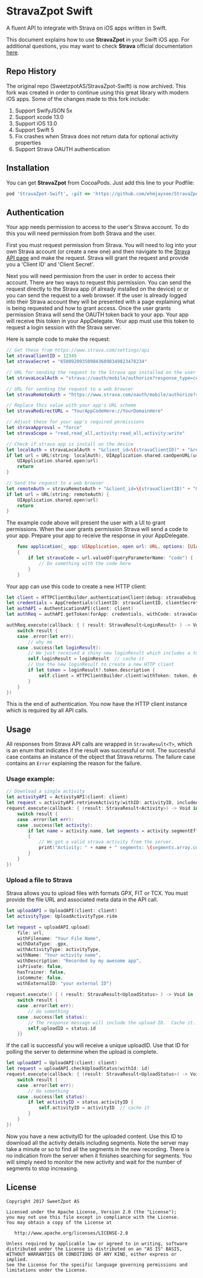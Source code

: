 # StravaZpot Swift

A fluent API to integrate with Strava on iOS apps written in Swift.

This document explains how to use **StravaZpot** in your Swift iOS app. For additional questions, you may want to check **Strava** official documentation [here](https://strava.github.io/api/).

## Repo History

The original repo (SweetzpotAS/StravaZpot-Swift) is now archived. This fork was created in order to continue using this great library with modern iOS apps. Some of the changes made to this fork include:
1) Support SwifyJSON 5x
2) Support xcode 13.0
3) Support iOS 13.0
4) Support Swift 5
5) Fix crashes when Strava does not return data for optional activity properties 
6) Support Strava OAUTH authentication

## Installation

You can get **StravaZpot** from CocoaPods. Just add this line to your Podfile:

```ruby
pod 'StravaZpot-Swift', :git => 'https://github.com/ehmjaysee/StravaZpot-Swift.git'
```
 
## Authentication

Your app needs permission to access to the user's Strava account. To do this you will need permission from both Strava and the user. 

First you must request permission from Strava. You will need to log into your own Strava account (or create a new one) and then navigate to the [Strava API page](https://www.strava.com/settings/api) and make the request. Strava will grant the request and provide you a 'Client ID' and 'Client Secret'. 

Next you will need permission from the user in order to access their account. There are two ways to request this permission. You can send the request directly to the Strava app (if already installed on the device) or or you can send the request to a web browser. If the user is already logged into their Strava account they will be presented with a page explaining what is being requested and how to grant access. Once the user grants permission Strava will send the OAUTH token back to your app. Your app will receive this token in your AppDelegate. Your app must use this token to request a login session with the Strava server. 

Here is sample code to make the request:
  
```swift
// Get these from https://www.strava.com/settings/api
let stravaClientID = 12345
let stravaSecret = "6500920935098436098349823478234"

// URL for sending the request to the Strava app installed on the user's device
let stravaLocalAuth = "strava://oauth/mobile/authorize?response_type=code&state=ios"

// URL for sending the request to a web browser
let stravaRemoteAuth = "https://www.strava.com/oauth/mobile/authorize?response_type=code&state=ios"

// Replace this value with your app's URL scheme
let stravaRedirectURL = "YourAppCodeHere://YourDomainHere"

// Adjust these for your app's required permissions
let stravaApproval = "force"
let stravaScope = "read,read_all,activity:read_all,activity:write"

// Check if strava app is install on the device
let localAuth = stravaLocalAuth + "&client_id=\(stravaClientID)" + "&redirect_uri=\(stravaRedirectURL)" + "&approval_prompt=\(stravaApproval)" + "&scope=\(stravaScope)"
if let url = URL(string: localAuth), UIApplication.shared.canOpenURL(url) {
    UIApplication.shared.open(url)
    return
}

// Send the request to a web browser
let remoteAuth = stravaRemoteAuth + "&client_id=\(stravaClientID)" + "&redirect_uri=\(stravaRedirectURL)" + "&approval_prompt=\(stravaApproval)" + "&scope=\(stravaScope)"
if let url = URL(string: remoteAuth) {
    UIApplication.shared.open(url)
    return
}
```

The example code above will present the user with a UI to grant permissions. When the user grants permission Strava will send a code to your app. Prepare your app to receive the response in your AppDelegate.

```swift
    func application(_ app: UIApplication, open url: URL, options: [UIApplication.OpenURLOptionsKey: Any] = [:]) -> Bool
    {
        if let stravaCode = url.valueOf(queryParameterName: "code") {
            // Do something with the code here
        }
    }
```

Your app can use this code to create a new HTTP client:    

```swift
let client = HTTPClientBuilder.authenticationClient(debug: stravaDebug)
let credentials = AppCredentials(clientID: stravaClientID, clientSecret: stravaSecret)
let authAPI = AuthenticationAPI(client: client)
let authReq = authAPI.getToken(forApp: credentials, withCode: stravaCode)   // stravaCode was received in AppDelegate

authReq.execute(callback: { ( result: StravaResult<LoginResult> ) -> Void in
    switch result {
    case .error(let err):
        // why me
    case .success(let loginResult):
        // We just received a shiny new loginResult which includes a token.
        self.loginResult = loginResult  // cache it
        // Use the new loginResult to create a new HTTP client
        if let token = loginResult?.token.description {
            self.client = HTTPClientBuilder.client(withToken: token, debug: stravaDebug)
        }
    }
})
```

This is the end of authentication. You now have the HTTP client instance which is required by all API calls.

## Usage

All responses from Strava API calls are wrapped in `StravaResult<T>`, which is an enum that indicates if the result was successful or not. The successful case contains an instance of the object that Strava returns. The failure case contains an `Error` explaining the reason for the failure.

### Usage example:

```swift
// Download a single activity
let activityAPI = ActivityAPI(client: client)
let request = activityAPI.retrieveActivity(withID: activityID, includeAllEfforts: true)
request.execute(callback: { (result: StravaResult<Activity>) -> Void in
    switch result {
    case .error(let err):
    case .success(let activity):
        if let name = activity.name, let segments = activity.segmentEfforts
        {
            // We got a valid strava activity from the server.
            print("Activity: " + name + " segments: \(segments.array.count)")
        }
    }
})
```

### Upload a file to Strava

Strava allows you to upload files with formats GPX, FIT or TCX. You must provide the file URL and associated meta data in the API call.  

```swift
let uploadAPI = UploadAPI(client: client)
let activityType: UploadActivityType.ride

let request = uploadAPI.upload(
    file: url,
    withFilename: "Your File Name",
    withDataType: .gpx,
    withActivityType: activityType,
    withName: "Your activity name",         
    withDescription: "Recorded by my awesome app",
    isPrivate: false,
    hasTrainer: false,
    isCommute: false,
    withExternalID: "your external ID")
    
request.execute() { ( result: StravaResult<UploadStatus> ) -> Void in
    switch result {
    case .error(let err):
        // do something
    case .success(let status):
        // The response message will include the upload ID.  Cache it.
        self.uploadID = status.id
    }}
```

If the call is successful you will receive a unique uploadID. Use that ID for polling the server to determine when the upload is complete.

```swift
let uploadAPI = UploadAPI(client: client)
let request = uploadAPI.checkUploadStatus(withId: id)
request.execute(callback: { (result: StravaResult<UploadStatus>) -> Void in
    switch result {
    case .error(let err):
        // do something
    case .success(let status):
        if let activityID = status.activityID {
            self.activityID = activityID  // cache it
        }
    }
})
```

Now you have a new activityID for the uploaded content. Use this ID to download all the activity details including segments. Note the server may take a minute or so to find all the segments in the new recording. There is no indication from the server when it finishes searching for segments. You will simply need to monitor the new activity and wait for the number of segments to stop increasing.  

## License

    Copyright 2017 SweetZpot AS

    Licensed under the Apache License, Version 2.0 (the "License");
    you may not use this file except in compliance with the License.
    You may obtain a copy of the License at

       http://www.apache.org/licenses/LICENSE-2.0

    Unless required by applicable law or agreed to in writing, software
    distributed under the License is distributed on an "AS IS" BASIS,
    WITHOUT WARRANTIES OR CONDITIONS OF ANY KIND, either express or implied.
    See the License for the specific language governing permissions and
    limitations under the License.
